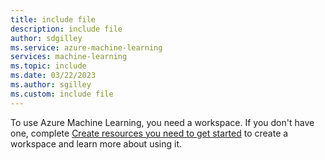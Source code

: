 ```yaml
---
title: include file
description: include file
author: sdgilley
ms.service: azure-machine-learning
services: machine-learning
ms.topic: include
ms.date: 03/22/2023
ms.author: sgilley
ms.custom: include file
---
```


To use Azure Machine Learning, you need a workspace. If you don't have one, complete [Create resources you need to get started](../quickstart-create-resources.md) to create a workspace and learn more about using it.
